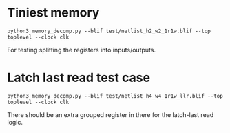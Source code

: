 # Tiniest memory

`python3 memory_decomp.py --blif test/netlist_h2_w2_1r1w.blif --top toplevel --clock clk`

For testing splitting the registers into inputs/outputs.

# Latch last read test case

`python3 memory_decomp.py --blif test/netlist_h4_w4_1r1w_llr.blif --top toplevel --clock clk`

There should be an extra grouped register in there for the latch-last read logic.
